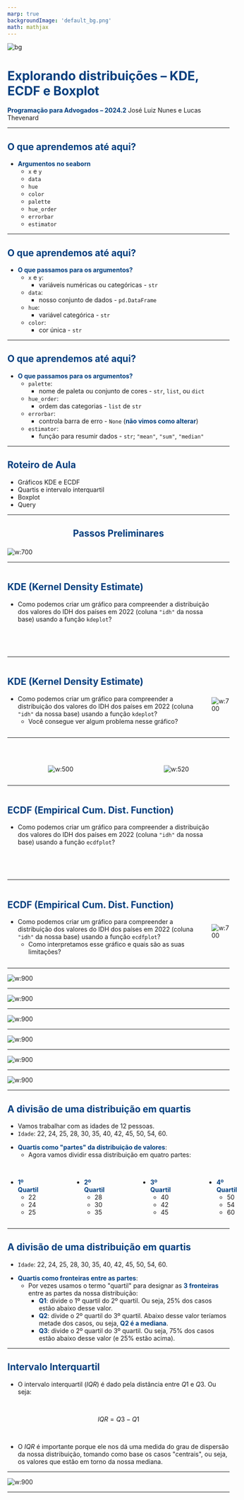 ```yaml
---
marp: true
backgroundImage: 'default_bg.png'
math: mathjax
---
```

<style>
section {
  background-image: url(default_bg.png);
}
h1, h2, h3, strong {
  color: #003E7E;
}
h3, h4, h5 {
  text-align: center;
}
h4, h5 {
  font-weight: normal;
}
h1 {
  font-size: 200%;
}
h2, h3 {
  font-size: 150%;
}
h4 {
  font-size: 100%;
}
h5 {
  font-size: 75%;
}
header, a {
  color: #058ED0;
}
header {
  font-size: 85%;
}
footer {
  color: black;
  font-size: 60%;
}
blockquote {
  background: #f9f9f9;
  font-style: italic;
  font-family: Verdana;
  font-size: 80%;
  line-height: 170%;
  border-left: 10px solid #ccc;
  margin: 1.5em 20px;
  padding: 1.2em 30px;
  quotes: "\201C""\201D""\2018""\2019";
}
blockquote p {
  display: inline;
}
section::after {
  content: attr(data-marpit-pagination) ' / ' attr(data-marpit-pagination-total);
  color: #003E7E;
  font-size: 60%;
}
table {
  margin-left: auto;
  margin-right: auto;
}
th {
  background-color: #003E7E;
  color: white
}
.columns {
  display: grid;
  grid-template-columns: repeat(2, minmax(0, 1fr));
  gap: 1rem;
}
.columns3 {
  display: grid;
  grid-template-columns: repeat(3, minmax(0, 1fr));
  gap: 1rem;
}
span.under {
  text-decoration: underline;
}
td.game, tr.game {
  background-color: white;
  text-align: center;
}
tr.game.action.player1, td.game.action.player1 {
  background-color: #f8f8f8;
  color: #058ED0;
  font-weight: bold;
}
tr.game.action.player2, td.game.action.player2 {
  background-color: #f8f8f8;
  color: #003E7E;
  font-weight: bold;
}
span.payoff.player1 {
  color: #058ED0;
  font-weight: bold;
}
span.payoff.player2 {
  color: #003E7E;
  font-weight: bold;
}
span.fade {
  color: lightgray!important;
}
td.eliminated {
  color: lightgray!important;
  text-decoration: line-through!important;
}
td.eliminated > span {
  color: lightgray!important;
  text-decoration: line-through!important;
}
td.player1 {
  height: 80px;
  width: 80px;
}
</style>


![bg](section_bg.png)

# Explorando distribuições – KDE, ECDF e Boxplot
**Programação para Advogados – 2024.2**
José Luiz Nunes e Lucas Thevenard

---
<!-- 
paginate: true 
header: Explorando distribuições – KDE, ECDF e Boxplot
footer: jose.luiz@fgv.br | lucas.gomes@fgv.br | 09/09/1986
-->


## O que aprendemos até aqui?

- **Argumentos no seaborn**
  * `x` e `y`
  * `data`
  * `hue`
  * `color`
  * `palette`
  * `hue_order`
  * `errorbar`
  * `estimator`

---

## O que aprendemos até aqui?

- **O que passamos para os argumentos?**
  * `x` e `y`:
    * variáveis numéricas ou categóricas - `str`
  * `data`:
    * nosso conjunto de dados - `pd.DataFrame`
  * `hue`:
    * variável categórica - `str`
  * `color`:
    * cor única - `str`

---

## O que aprendemos até aqui?

- **O que passamos para os argumentos?**
  * `palette`:
    * nome de paleta ou conjunto de cores - `str`, `list`, ou `dict`
  * `hue_order`:
    * ordem das categorias - `list` de `str`
  * `errorbar`:
    * controla barra de erro - `None` (**não vimos como alterar**)
  * `estimator`:
    * função para resumir dados - `str`; `"mean"`, `"sum"`, `"median"`

---

## Roteiro de Aula

- Gráficos KDE e ECDF
- Quartis e intervalo interquartil
- Boxplot
- Query

---

### Passos Preliminares

<div style="margin: auto;">

![w:700](passos_preliminares.png)

</div>

---

<div class="columns">
<div style="margin: auto;">

## KDE (Kernel Density Estimate)

- Como podemos criar um gráfico para compreender a distribuição dos valores do IDH dos países em 2022 (coluna `"idh"` da nossa base) usando a função `kdeplot`?

<br><br>
</div>
<div style="margin: auto;">
<br><br>



</div>
</div>

---

<div class="columns">
<div style="margin: auto;">

## KDE (Kernel Density Estimate)

- Como podemos criar um gráfico para compreender a distribuição dos valores do IDH dos países em 2022 (coluna `"idh"` da nossa base) usando a função `kdeplot`?
  * Você consegue ver algum problema nesse gráfico?

</div>
<div style="margin: auto;">
<br><br>

![w:700](kde_idh.png)

</div>
</div>

---

<div class="columns">
<div style="margin: auto;">
<br><br>

![w:500](hist_idh.png)


</div>
<div style="margin: auto;">
<br><br>

![w:520](kde_idh.png)

</div>
</div>

---

<div class="columns">
<div style="margin: auto;">

## ECDF (Empirical Cum. Dist. Function)

- Como podemos criar um gráfico para compreender a distribuição dos valores do IDH dos países em 2022 (coluna `"idh"` da nossa base) usando a função `ecdfplot`?

<br><br>
</div>
<div style="margin: auto;">
<br><br>



</div>
</div>

---

<div class="columns">
<div style="margin: auto;">

## ECDF (Empirical Cum. Dist. Function)

- Como podemos criar um gráfico para compreender a distribuição dos valores do IDH dos países em 2022 (coluna `"idh"` da nossa base) usando a função `ecdfplot`?
  * Como interpretamos esse gráfico e quais são as suas limitações?

</div>
<div style="margin: auto;">
<br><br>

![w:700](ecdf_idh.png)

</div>
</div>

---

<div style="margin: auto;">

![w:900](ecdf.001.png)

</div>

---

<div style="margin: auto;">

![w:900](ecdf.002.png)

</div>


---

<div style="margin: auto;">

![w:900](ecdf.003.png)

</div>

---

<div style="margin: auto;">

![w:900](ecdf.004.png)

</div>

---

<div style="margin: auto;">

![w:900](ecdf.005.png)

</div>

---

<div style="margin: auto;">

![w:900](ecdf.001.png)

</div>

---

## A divisão de uma distribuição em quartis

- Vamos trabalhar com as idades de 12 pessoas.
- `Idade`: 22, 24, 25, 28, 30, 35, 40, 42, 45, 50, 54, 60.
* **Quartis como "partes" da distribuição de valores**:
  * Agora vamos dividir essa distribuição em quatro partes:

<br>
<div class="columns" style="grid-template-columns: auto auto auto auto; gap: 5rem;">

<div>

* **1º Quartil**
  -  22
  -  24
  -  25

</div>
<div>

* **2º Quartil**
  -  28
  -  30
  -  35

</div>
<div>

* **3º Quartil**
  -  40
  -  42
  -  45

</div>
<div>

* **4º Quartil**
  -  50
  -  54
  -  60

</div>
</div>

---

## A divisão de uma distribuição em quartis

- `Idade`: 22, 24, 25, 28, 30, 35, 40, 42, 45, 50, 54, 60.
* **Quartis como fronteiras entre as partes**:
  * Por vezes usamos o termo "quartil" para designar as **3 fronteiras** entre as partes da nossa distribuição:
    * **Q1**: divide o 1º quartil do 2º quartil. Ou seja, 25% dos casos estão abaixo desse valor.
    * **Q2**: divide o 2º quartil do 3º quartil. Abaixo desse valor teríamos metade dos casos, ou seja, **Q2 é a mediana**.
    * **Q3**: divide o 2º quartil do 3º quartil. Ou seja, 75% dos casos estão abaixo desse valor (e 25% estão acima).

---

## Intervalo Interquartil

- O intervalo interquartil ($IQR$) é dado pela distância entre $Q1$ e $Q3$. Ou seja:

<br>

$$IQR = Q3 - Q1$$

<br>

- O $IQR$ é importante porque ele nos dá uma medida do grau de dispersão da nossa distribuição, tomando como base os casos "centrais", ou seja, os valores que estão em torno da nossa mediana.

---

<div style="margin: auto;">

![w:900](ecdf.005.png)

</div>

---

